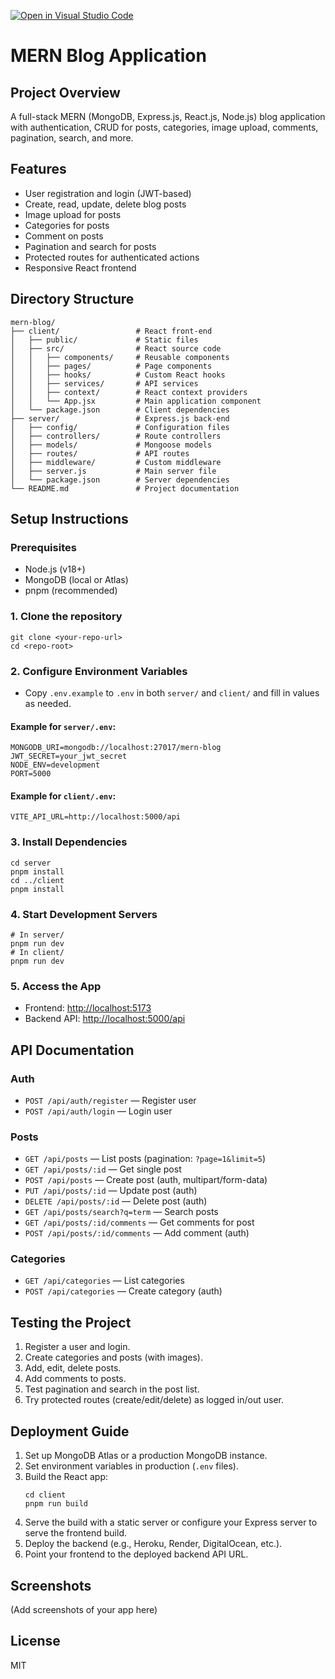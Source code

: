 [![Open in Visual Studio Code](https://classroom.github.com/assets/open-in-vscode-2e0aaae1b6195c2367325f4f02e2d04e9abb55f0b24a779b69b11b9e10269abc.svg)](https://classroom.github.com/online_ide?assignment_repo_id=19896905&assignment_repo_type=AssignmentRepo)
# MERN Blog Application

## Project Overview
A full-stack MERN (MongoDB, Express.js, React.js, Node.js) blog application with authentication, CRUD for posts, categories, image upload, comments, pagination, search, and more.

## Features
- User registration and login (JWT-based)
- Create, read, update, delete blog posts
- Image upload for posts
- Categories for posts
- Comment on posts
- Pagination and search for posts
- Protected routes for authenticated actions
- Responsive React frontend

## Directory Structure
```
mern-blog/
├── client/                 # React front-end
│   ├── public/             # Static files
│   ├── src/                # React source code
│   │   ├── components/     # Reusable components
│   │   ├── pages/          # Page components
│   │   ├── hooks/          # Custom React hooks
│   │   ├── services/       # API services
│   │   ├── context/        # React context providers
│   │   └── App.jsx         # Main application component
│   └── package.json        # Client dependencies
├── server/                 # Express.js back-end
│   ├── config/             # Configuration files
│   ├── controllers/        # Route controllers
│   ├── models/             # Mongoose models
│   ├── routes/             # API routes
│   ├── middleware/         # Custom middleware
│   ├── server.js           # Main server file
│   └── package.json        # Server dependencies
└── README.md               # Project documentation
```

## Setup Instructions
### Prerequisites
- Node.js (v18+)
- MongoDB (local or Atlas)
- pnpm (recommended)

### 1. Clone the repository
```
git clone <your-repo-url>
cd <repo-root>
```

### 2. Configure Environment Variables
- Copy `.env.example` to `.env` in both `server/` and `client/` and fill in values as needed.

#### Example for `server/.env`:
```
MONGODB_URI=mongodb://localhost:27017/mern-blog
JWT_SECRET=your_jwt_secret
NODE_ENV=development
PORT=5000
```
#### Example for `client/.env`:
```
VITE_API_URL=http://localhost:5000/api
```

### 3. Install Dependencies
```
cd server
pnpm install
cd ../client
pnpm install
```

### 4. Start Development Servers
```
# In server/
pnpm run dev
# In client/
pnpm run dev
```

### 5. Access the App
- Frontend: [http://localhost:5173](http://localhost:5173)
- Backend API: [http://localhost:5000/api](http://localhost:5000/api)

## API Documentation
### Auth
- `POST /api/auth/register` — Register user
- `POST /api/auth/login` — Login user

### Posts
- `GET /api/posts` — List posts (pagination: `?page=1&limit=5`)
- `GET /api/posts/:id` — Get single post
- `POST /api/posts` — Create post (auth, multipart/form-data)
- `PUT /api/posts/:id` — Update post (auth)
- `DELETE /api/posts/:id` — Delete post (auth)
- `GET /api/posts/search?q=term` — Search posts
- `GET /api/posts/:id/comments` — Get comments for post
- `POST /api/posts/:id/comments` — Add comment (auth)

### Categories
- `GET /api/categories` — List categories
- `POST /api/categories` — Create category (auth)

## Testing the Project
1. Register a user and login.
2. Create categories and posts (with images).
3. Add, edit, delete posts.
4. Add comments to posts.
5. Test pagination and search in the post list.
6. Try protected routes (create/edit/delete) as logged in/out user.

## Deployment Guide
1. Set up MongoDB Atlas or a production MongoDB instance.
2. Set environment variables in production (`.env` files).
3. Build the React app:
   ```
   cd client
   pnpm run build
   ```
4. Serve the build with a static server or configure your Express server to serve the frontend build.
5. Deploy the backend (e.g., Heroku, Render, DigitalOcean, etc.).
6. Point your frontend to the deployed backend API URL.

## Screenshots
(Add screenshots of your app here)

## License
MIT 